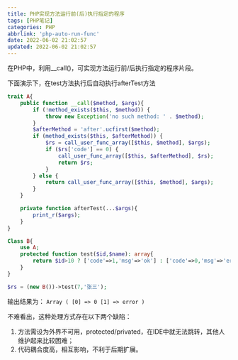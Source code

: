 ```yaml
---
title: PHP实现方法运行前(后)执行指定的程序
tags: [PHP笔记]
categories: PHP
abbrlink: 'php-auto-run-func'
date: 2022-06-02 21:02:57
updated: 2022-06-02 21:02:57
---
```



在PHP中，利用__call()，可实现方法运行前/后执行指定的程序片段。

下面演示下，在test方法执行后自动执行afterTest方法

```php
trait A{
    public function __call($method, $args){
        if (!method_exists($this, $method)) {
            throw new Exception('no such method: ' . $method);
        }
        $afterMethod = 'after'.ucfirst($method);
        if (method_exists($this, $afterMethod)) {
            $rs = call_user_func_array([$this, $method], $args);
            if ($rs['code'] == 0) {
                call_user_func_array([$this, $afterMethod], $rs);
                return $rs;
            }
        } else {
            return call_user_func_array([$this, $method], $args);
        }
    }

    private function afterTest(...$args){
        print_r($args);
    }
}

Class B{
    use A;
    protected function test($id,$name): array{
        return $id>10 ? ['code'=>1,'msg'=>'ok'] : ['code'=>0,'msg'=>'error'];
    }
}

$rs = (new B())->test(7,'张三');
```
输出结果为：
`Array ( [0] => 0 [1] => error )`

不难看出，这种处理方式存在以下两个缺陷：
1. 方法需设为外界不可用，protected/privated，在IDE中就无法跳转，其他人维护起来比较困难；
2. 代码耦合度高，相互影响，不利于后期扩展。